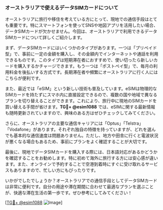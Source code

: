 ### オーストラリアで使えるデータSIMカードについて

オーストラリアに旅行や移住を考えている方にとって、現地での通信手段はとても重要です。特にスマートフォンを使ってSNSや地図アプリを活用したい場合、データSIMカードが欠かせません。今回は、オーストラリアで利用できるデータSIMカードについて詳しくご紹介します。

まず、データSIMカードにはいくつかのタイプがあります。一つは「プリペイド型」で、事前に一定の金額を購入し、その金額内でインターネットや通話を利用できるものです。このタイプは短期滞在者におすすめで、使い切ったら新しいカードを購入するかチャージできます。もう一つは「ポストペイ型」で、毎月の利用料金を後払いする方式です。長期滞在者や頻繁にオーストラリアに行く人にはこちらが便利です。

また、最近では「eSIM」という新しい技術も普及しています。eSIMは物理的なSIMカードを持たずにスマホ内に直接設定できるので、複数の国や地域で異なるプランを切り替えることができます。これにより、旅行中に現地のSIMカードを買い替える手間が省けます。**TG💪+ @esim1088** では、eSIMに関する最新情報も随時更新されていますので、興味のある方はぜひチェックしてみてください。

さらに、オーストラリアの主要な通信キャリアには「Optus」「Telstra」「Vodafone」があります。それぞれ独自の特徴を持っていますが、どれを選んでも基本的な通信速度は問題ありません。ただし、地方や田舎に行くと電波状況が悪くなる場合もあるため、事前にプランをよく確認することが大切です。

最後に、現地でデータSIMカードを購入する際には、日本語対応があるかどうかを確認することをお勧めします。特に初めて海外に旅行する方には安心感が違います。また、オンラインで予約することで空港到着時にすぐに受け取れるサービスもありますので、忙しい方にもぴったりです。

いかがでしたでしょうか？オーストラリアでの通信手段としてデータSIMカードは非常に便利です。自分の用途や滞在期間に合わせて最適なプランを選ぶことが、快適な滞在生活の第一歩です。ぜひ参考にしてみてください！

[[TG💪+ @esim1088](https://t.me/s/esim1088) ![Image](https://i.postimg.cc/Y0z9fWf4/image.png)]
